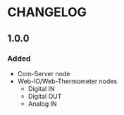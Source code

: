 # CHANGELOG

## 1.0.0

### Added

- Com-Server node
- Web-IO/Web-Thermometer nodes
    - Digital IN
    - Digital OUT
    - Analog IN
